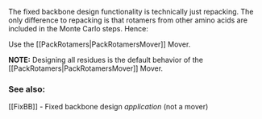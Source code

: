 The fixed backbone design functionality is technically just repacking. The only difference to repacking is that rotamers from other amino acids are included in the Monte Carlo steps. Hence: 

Use the [[PackRotamers|PackRotamersMover]] Mover.

**NOTE:** Designing all residues is the default behavior of the [[PackRotamers|PackRotamersMover]] Mover.

### See also:
[[FixBB]] - Fixed backbone design *application* (not a mover)